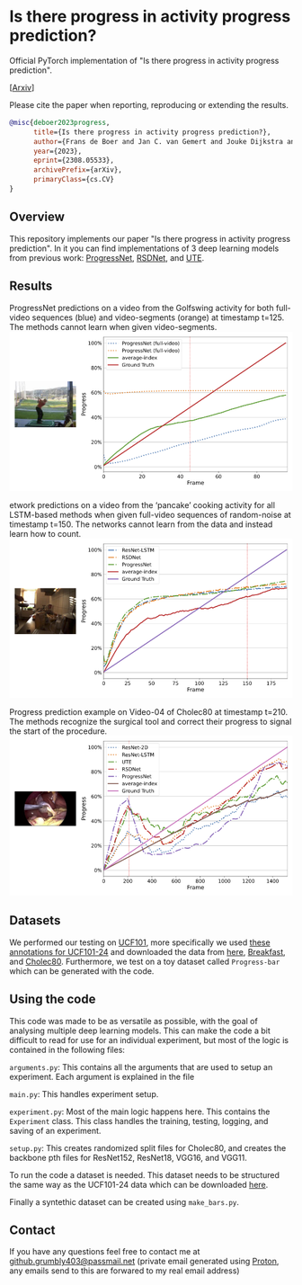 # Is there progress in activity progress prediction?

Official PyTorch implementation of "Is there progress in activity progress prediction".

[[Arxiv](https://arxiv.org/abs/2308.05533)]

Please cite the paper when reporting, reproducing or extending the results.

```bibtex
@misc{deboer2023progress,
      title={Is there progress in activity progress prediction?}, 
      author={Frans de Boer and Jan C. van Gemert and Jouke Dijkstra and Silvia L. Pintea},
      year={2023},
      eprint={2308.05533},
      archivePrefix={arXiv},
      primaryClass={cs.CV}
}
```

## Overview

This repository implements our paper "Is there progress in activity progress prediction". In it you can find implementations of 3 deep learning models from previous work: [ProgressNet](https://arxiv.org/abs/1705.01781), [RSDNet](https://arxiv.org/abs/1802.03243), and [UTE](https://arxiv.org/abs/1904.04189).

## Results

ProgressNet predictions on a video from the Golfswing activity for both full-video sequences (blue) and video-segments (orange) at timestamp t=125. The methods cannot learn when given video-segments.
![UCF101-24](./assets/results/ucf_video_GolfSwing_v_GolfSwing_g01_c02.png)

etwork predictions on a video from the ‘pancake’ cooking activity for all LSTM-based methods when given full-video sequences of random-noise at timestamp t=150. The networks cannot learn from the data and instead learn how to count.
![Breakfast](./assets/results/bf_video_pancake_P12_cam01.png)

Progress prediction example on Video-04 of Cholec80 at timestamp t=210. The methods recognize the surgical tool and correct their progress to signal the start of the procedure.
![Cholec80](./assets/results/cholec80_video04.png)

## Datasets

We performed our testing on [UCF101](https://www.crcv.ucf.edu/data/UCF101.php), more specifically we used [these annotations for UCF101-24](https://github.com/gurkirt/corrected-UCF101-Annots) and downloaded the data from [here](https://github.com/gurkirt/realtime-action-detection), [Breakfast](https://serre-lab.clps.brown.edu/resource/breakfast-actions-dataset/), and [Cholec80](http://camma.u-strasbg.fr/datasets). Furthermore, we test on a toy dataset called `Progress-bar` which can be generated with the code.

## Using the code

This code was made to be as versatile as possible, with the goal of analysing multiple deep learning models. This can make the code a bit difficult to read for use for an individual experiment, but most of the logic is contained in the following files:

`arguments.py`: This contains all the arguments that are used to setup an experiment. Each argument is explained in the file

`main.py`: This handles experiment setup.

`experiment.py`: Most of the main logic happens here. This contains the `Experiment` class. This class handles the training, testing, logging, and saving of an experiment.

`setup.py`: This creates randomized split files for Cholec80, and creates the backbone pth files for ResNet152, ResNet18, VGG16, and VGG11.

To run the code a dataset is needed. This dataset needs to be structured the same way as the UCF101-24 data which can be downloaded [here](https://github.com/gurkirt/realtime-action-detection).

Finally a syntethic dataset can be created using `make_bars.py`.

## Contact

If you have any questions feel free to contact me at [github.grumbly403@passmail.net](mailto:github.grumbly403@passmail.net) (private email generated using [Proton](https://proton.me/), any emails send to this are forwared to my real email address)
